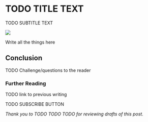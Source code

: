 TODO TITLE TEXT
===============
TODO SUBTITLE TEXT

<!------------------------- REFERENCE LINKS BLOCK ----------------------------------->
[TODO]: some-link
<!----------------------- END REFERENCE LINKS BLOCK --------------------------------->

![](./images/image.png)

Write all the things here

Conclusion
----------
TODO Challenge/questions to the reader

### Further Reading

TODO link to previous writing

TODO SUBSCRIBE BUTTON

_Thank you to TODO TODO TODO for reviewing drafts of this post._

<!------------------ IG POST DESCRIPTION --------------------->
<!--
TODO

🐒 Full article at link in bio.
-->

<!-------------------- IG STORY TEXT ------------------------->
<!--
TODO
-->
